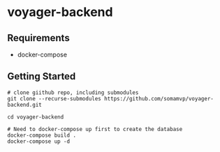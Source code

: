 # voyager-backend

## Requirements

- docker-compose

## Getting Started

```shell
# clone giithub repo, including submodules
git clone --recurse-submodules https://github.com/somamvp/voyager-backend.git

cd voyager-backend

# Need to docker-compose up first to create the database
docker-compose build .
docker-compose up -d 
```
